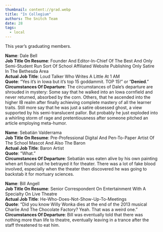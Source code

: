 ```yaml
---
thumbnail: content://grad.webp
title: "In Collegium"
authors: The Snitch Team
date: 28
tags:
  - local
---
```


This year’s graduating members.

**Name**: Dale Bell\
**Job Title On Resume**: Founder And Editor-In-Chief Of The Best And Only Semi-Student Run Sort Of School Affiliated Website Publishing Only Satire In The Bethesda Area\
**Actual Job Title**: Loud Talker Who Writes A Little At 1 AM\
**Quote**: “Yes it’s in Iowa but it’s top 15 goddammit. TOP 15!” or “**Denied**.”\
**Circumstances Of Departure**: The circumstances of Dale’s departure are shrouded in mystery: Some say that he walked into an Iowa cornfield and never returned, absorbed by the corn. Others, that he ascended into the higher IB realm after finally achieving complete mastery of all the learner traits. Still more say that he was just a satire obsessed ghost, a view supported by his semi-translucent pallor. But probably he just exploded into a whirling storm of rage and pretentiousness after someone pitched an article employing meta-humor.

**Name**: Sebatián Valderrama\
**Job Title On Resume**: Pre-Professional Digital And Pen-To-Paper Artist Of The School Mascot And Also The Baron\
**Actual Job Title**: Baron Artist\
**Quote**: “What.”\
**Circumstances Of Departure**: Sebatián was eaten alive by his own painting when art found out he betrayed it for theater. There was a lot of fake blood involved, especially when the theater then discovered he was going to backstab it for mortuary sciences.

**Name**: Bill Angell\
**Job Title On Resume**: Senior Correspondent On Entertainment With A Specialty On Live Theatre\
**Actual Job Title**: He-Who-Does-Not-Show-Up-To-Meetings\
**Quote**: “Did you know Willy Wonka dies at the end of the 2013 musical Charlie And The Chocolate Factory? Yeah. That was a weird one.”\
**Circumstances Of Departure**: Bill was eventually told that there was nothing more than life to theatre, eventually leaving in a trance after the staff threatened to eat him. 

